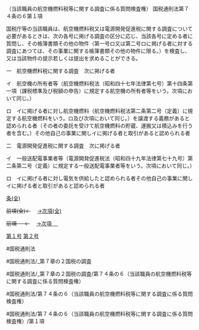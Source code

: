 （当該職員の航空機燃料税等に関する調査に係る質問検査権）
国税通則法第７４条の６第１項

国税庁等の当該職員は、航空機燃料税又は電源開発促進税に関する調査について必要があるときは、次の各号に掲げる調査の区分に応じ、当該各号に定める者に質問し、その帳簿書類その他の物件（第一号ロ又は第二号ロに掲げる者に対する調査にあつては、その事業に関する帳簿書類その他の物件に限る。）を検査し、又は当該物件の提示若しくは提出を求めることができる。

一　航空機燃料税に関する調査　次に掲げる者

イ　航空機の所有者等（航空機燃料税法（昭和四十七年法律第七号）第十四条第一項（課税標準及び税額の申告）に規定する航空機の所有者等をいう。次項において同じ。）

ロ　イに掲げる者に対し航空機燃料（航空機燃料税法第二条第二号（定義）に規定する航空機燃料をいう。ロ及び次項において同じ。）を譲渡する義務があると認められる者（その者の委託を受けて航空機燃料の貯蔵、運搬又は積込みを行う者を含む。）その他自己の事業に関しイに掲げる者と取引があると認められる者

二　電源開発促進税に関する調査　次に掲げる者

イ　一般送配電事業者等（電源開発促進税法（昭和四十九年法律第七十九号）第二条第二号（定義）に規定する一般送配電事業者等をいう。次項において同じ。）

ロ　イに掲げる者に対し電気を供給したと認められる者その他自己の事業に関しイに掲げる者と取引があると認められる者

[条(全)](国税通則法＿＿＿＿＿第７４条の６_.md)

~~前項(全)←~~　  [→次項(全)](国税通則法＿＿＿＿＿第７４条の６第２項_.md)

~~前項 　 ←~~　  [→次項 　 ](国税通則法＿＿＿＿＿第７４条の６第２項.md)

[第１号](国税通則法＿＿＿＿＿第７４条の６第１項第１号.md)  [第２号](国税通則法＿＿＿＿＿第７４条の６第１項第２号.md)  

#国税通則法

#国税通則法/_第７章の２国税の調査

#国税通則法/_第７章の２国税の調査/第７４条の６（当該職員の航空機燃料税等に関する調査に係る質問検査権）

#国税通則法/第７４条の６（当該職員の航空機燃料税等に関する調査に係る質問検査権）

#国税通則法/第７４条の６（当該職員の航空機燃料税等に関する調査に係る質問検査権）/第１項

